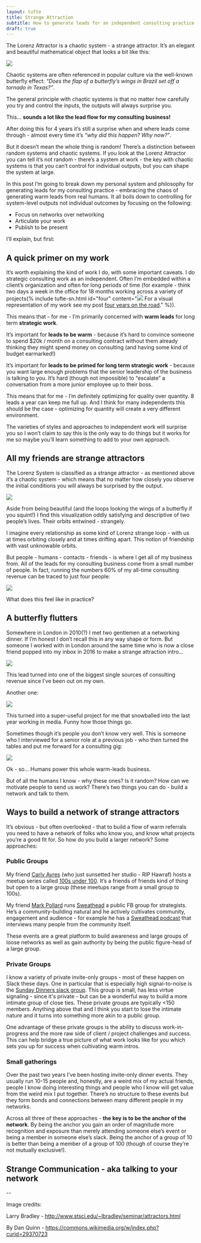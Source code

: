 ```yaml
---
layout: tufte
title: Strange Attraction
subtitle: How to generate leads for an independent consulting practice
draft: true
---
```


The Lorenz Attractor is a chaotic system - a strange attractor. It’s an elegant and beautiful mathematical object that looks a bit like this:

![](/images/lorenz1.gif)

Chaotic systems are often referenced in popular culture via the well-known butterfly effect: *“Does the flap of a butterfly’s wings in Brazil set off a tornado in Texas?”*.

The general principle with chaotic systems is that no matter how carefully you try and control the inputs, the outputs will always surprise you.

This… **sounds a lot like the lead flow for my consulting business!**

After doing this for 4 years it’s still a surprise when and where leads come through - almost every time it’s *“why did this happen? Why now?”*.

But it doesn’t mean the whole thing is random! There’s a distinction between random systems and chaotic systems. If you look at the Lorenz Attractor you can tell it’s not random - there’s a system at work - the key with chaotic systems is that you can’t control for individual outputs, but you can shape the system at large.

In this post I’m going to break down my personal system and philosophy for generating leads for my consulting practice - embracing the chaos of generating warm leads from real humans. It all boils down to controlling for system-level outputs not individual outcomes by focusing on the following:

- Focus on networks over networking
- Articulate your work
- Publish to be present

I’ll explain, but first:

## A quick primer on my work

It’s worth explaining the kind of work I do, with some important caveats. I do strategic consulting work as an independent. Often I’m embedded within a client’s organization and often for long periods of time (for example - think two days a week in the office for 18 months working across a variety of projects{% include tufte-sn.html id="four" content="<img src='https://tomcritchlow.com/images/4yearsrevenue.png' /> For a visual representation of my work see my post <a href='https://tomcritchlow.com/2018/10/24/four-years/'>four years on the road</a>." %}).

This means that - for me - I’m primarily concerned with **warm leads** for long term **strategic work**.

It’s important for **leads to be warm** - because it’s hard to convince someone to spend $20k / month on a consulting contract without them already thinking they might spend money on consulting (and having some kind of budget earmarked!)

It’s important for **leads to be primed for long term strategic work** - because you want large enough problems that the senior leadership of the business is talking to you. It’s hard (though not impossible) to “escalate” a conversation from a more junior employee up to their boss.

This means that for me - I’m definitely optimizing for quality over quantity. 8 leads a year can keep me full up. And I think for many independents this should be the case - optimizing for quantity will create a very different environment.

The varieties of styles and approaches to independent work will surprise you so I won’t claim to say this is the only way to do things but it works for me so maybe you’ll learn something to add to your own approach.

## All my friends are strange attractors

The Lorenz System is classified as a strange attractor - as mentioned above it’s a chaotic system - which means that no matter how closely you observe the initial conditions you will always be surprised by the output.

![](/images/lorenz2.gif)

Aside from being beautiful (and the loops looking the wings of a butterfly if you squint!) I find this visualization oddly satisfying and descriptive of two people’s lives. Their orbits entwined - strangely.

I imagine every relationship as some kind of Lorenz strange loop - with us at times orbiting closely and at times drifting apart. This notion of friendship with vast unknowable orbits.

But people - humans - contacts - friends - is where I get all of my business from. All of the leads for my consulting business come from a small number of people. In fact, running the numbers 60% of my all-time consulting revenue can be traced to just four people:

![](/images/revtable.png)

What does this feel like in practice?

## A butterfly flutters

Somewhere in London in 2010(?) I met two gentlemen at a networking dinner. If I’m honest I don’t recall this in any way shape or form. But someone I worked with in London around the same time who is now a close friend popped into my inbox in 2016 to make a strange attraction intro… 

![](/images/lexi-intro.png)

This lead turned into one of the biggest single sources of consulting revenue since I’ve been out on my own.

Another one:

![](/images/ajay-intro.png)

This turned into a super-useful project for me that snowballed into the last year working in media. Funny how those things go.

Sometimes though it’s people you don’t know very well. This is someone who I interviewed for a senior role at a previous job - who then turned the tables and put me forward for a consulting gig:

![](/images/li-intro.png)

Ok - so... Humans power this whole warm-leads business.

But of all the humans I know - why these ones? Is it random? How can we motivate people to send us work? There’s two things you can do - build a network and talk to them.

## Ways to build a network of strange attractors

It’s obvious - but often overlooked - that to build a flow of warm referrals you need to have a network of folks who know you, and know what projects you’re a good fit for. So how do you build a larger network? Some approaches:

### Public Groups

My friend [Carly Ayres](https://docs.google.com/document/d/1p4v190oEA6_vSGAgIGA2HYUlCRrr1PbLNla6Z2f993w/edit) (who just sunsetted her studio - RIP Hawraf) hosts a meetup series called [100s under 100](https://www.fastcompany.com/90161136/inside-the-invite-only-slack-channel-for-designers). It’s a friends of friends kind of thing but open to a large group (these meetups range from a small group to 100s).

My friend [Mark Pollard](https://www.markpollard.net/) runs [Sweathead](https://www.facebook.com/groups/sweathead/) a public FB group for strategists. He’s a community-building natural and he actively cultivates community, engagement and audience - for example he has a [Sweathead podcast](https://www.markpollard.net/sweathead-podcast/) that interviews many people from the community itself.

These events are a great platform to build awareness and large groups of loose networks as well as gain authority by being the public figure-head of a large group.

### Private Groups

I know a variety of private invite-only groups - most of these happen on Slack these days. One in particular that is especially high signal-to-noise is the [Sunday Dinners slack group](http://www.sundaydinner.com/slack/). This group is small, has less virtue signaling - since it's private - but can be a wonderful way to build a more intimate group of close ties. These private groups are typically <150 members. Anything above that and I think you start to lose the intimate nature and it turns into something more akin to a public group.

One advantage of these private groups is the ability to discuss work-in-progress and the more raw side of client / project challenges and success. This can help bridge a true picture of what work looks like for you which sets you up for success when cultivating warm intros.

### Small gatherings
Over the past two years I’ve been hosting invite-only dinner events. They usually run 10-15 people and, honestly, are a weird mix of my actual friends, people I know doing interesting things and people who I know will get value from the weird mix I put together. There’s no structure to these events but they form bonds and connections between many different people in my networks.

Across all three of these approaches - **the key is to be the anchor of the network**. By being the anchor you gain an order of magnitude more recognition and exposure than merely attending someone else’s event or being a member in someone else’s slack. Being the anchor of a group of 10 is better than being a member of a group of 100 (though of course they’re not mutually exclusive!).

## Strange Communication - aka talking to your network


--

Image credits:

Larry Bradley - http://www.stsci.edu/~lbradley/seminar/attractors.html

By Dan Quinn - https://commons.wikimedia.org/w/index.php?curid=29370723